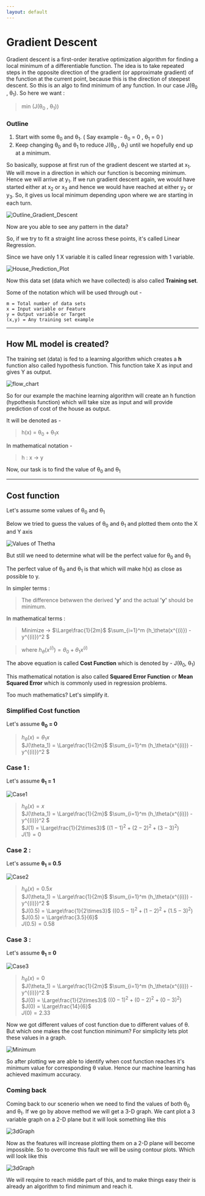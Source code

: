 ```yaml
---
layout: default
---
```



 <script type="text/x-mathjax-config">
    MathJax.Hub.Config({
      tex2jax: {
        skipTags: ['script', 'noscript', 'style', 'textarea', 'pre'],
        inlineMath: [['$','$']]
      }
    });
  </script>
  <script src="https://cdn.mathjax.org/mathjax/latest/MathJax.js?config=TeX-AMS-MML_HTMLorMML" type="text/javascript"></script> 

# Gradient Descent

Gradient descent is a first-order iterative optimization algorithm for finding a local minimum of a differentiable function. The idea is to take repeated steps in the opposite direction of the gradient (or approximate gradient) of the function at the current point, because this is the direction of steepest descent. So this is an algo to find minimum of any function. In our case J(θ<sub>0</sub> , θ<sub>1</sub>). So here we want :
> min (J(θ<sub>0</sub> , θ<sub>1</sub>))

### Outline

1. Start with some θ<sub>0</sub> and θ<sub>1</sub>. ( Say example - θ<sub>0</sub> = 0 , θ<sub>1</sub> = 0 )
2. Keep changing θ<sub>0</sub> and θ<sub>1</sub> to reduce J(θ<sub>0</sub> , θ<sub>1</sub>) until we hopefully end up at a minimum.

So basically, suppose at first run of the gradient descent we started at x<sub>1</sub>. We will move in a direction in which our function is becoming minimum. Hence we will arrive at y<sub>1</sub>. If we run gradient descent again, we would have started either at x<sub>2</sub> or x<sub>3</sub> and hence we would have reached at either y<sub>2</sub> or y<sub>3</sub>. So, it gives us local minimum depending upon where we are starting in each turn.

![Outline_Gradient_Descent](https://m3verma.github.io/Machine_Learning/Coursera_AndrewNG_Course/Images/Gradient_Descent/3_Outline.png)

Now are you able to see any pattern in the data?

So, if we try to fit a straight line across these points, it's called Linear Regression.

Since we have only 1 X variable it is called linear regression with 1 variable.

![House_Prediction_Plot](https://m3verma.github.io/Machine_Learning/Coursera_AndrewNG_Course/Images/Linear_Regression_1/house_price_problem_1.png)

Now this data set (data which we have collected) is also called **Training set**.

Some of the notation which will be used through out -
```
m = Total number of data sets
x = Input variable or Feature
y = Output variable or Target
(x,y) = Any training set example
```

* * *

## How ML model is created?

The training set (data) is fed to a learning algorithm which creates a **h** function also called hypothesis function. This function take X as input and gives Y as output.

![flow_chart](https://m3verma.github.io/Machine_Learning/Coursera_AndrewNG_Course/Images/Linear_Regression_1/flow_chart.png)

So for our example the machine learning algorithm will create an h function (hypothesis function) which will take size as input and will provide prediction of cost of the house as output. 

It will be denoted as -
> h(x) = θ<sub>0</sub> + θ<sub>1</sub>x

In mathematical notation -
> h : x -> y

Now, our task is to find the value of θ<sub>0</sub> and θ<sub>1</sub>

* * *

## Cost function

Let's assume some values of θ<sub>0</sub> and θ<sub>1</sub>

Below we tried to guess the values of θ<sub>0</sub> and θ<sub>1</sub> and plotted them onto the X and Y axis

![Values of Thetha](https://m3verma.github.io/Machine_Learning/Coursera_AndrewNG_Course/Images/Linear_Regression_1/Thetha_Values.png)

But still we need to determine what will be the perfect value for θ<sub>0</sub> and θ<sub>1</sub>

The perfect value of θ<sub>0</sub> and θ<sub>1</sub> is that which will make h(x) as close as possible to y.

In simpler terms :
> The difference betwwen the derived **'y'** and the actual **'y'** should be minimum.

In mathematical terms :
> Minimize -> $\Large\frac{1}{2m}$ $\sum_{i=1}^m (h_\theta(x^{(i)}) - y^{(i)})^2 $

> where $h_\theta(x^{(i)}) = \theta_0 + \theta_1x^{(i)}$

The above equation is called **Cost Function** which is denoted by - J(θ<sub>0</sub>, θ<sub>1</sub>)

This mathematical notation is also called **Squared Error Function** or **Mean Squared Error** which is commonly used in regression problems.

Too much mathematics? Let's simplify it.

### Simplified Cost function

Let's assume **θ<sub>0</sub> = 0**

> $h_\theta(x) = \theta_1x$ <br>
> $J(\theta_1) = \Large\frac{1}{2m}$ $\sum_{i=1}^m (h_\theta(x^{(i)}) - y^{(i)})^2 $

### Case 1 :

Let's assume **θ<sub>1</sub> = 1**

![Case1](https://m3verma.github.io/Machine_Learning/Coursera_AndrewNG_Course/Images/Linear_Regression_1/case1.png)

> $h_\theta(x) = x$<br>
> $J(\theta_1) = \Large\frac{1}{2m}$ $\sum_{i=1}^m (h_\theta(x^{(i)}) - y^{(i)})^2 $<br>
> $J(1) = \Large\frac{1}{2\times3}$ $((1 - 1)^2 + (2 - 2)^2 + (3 - 3)^2)$<br>
> $J(1) = 0$<br>

### Case 2 :

Let's assume **θ<sub>1</sub> = 0.5**

![Case2](https://m3verma.github.io/Machine_Learning/Coursera_AndrewNG_Course/Images/Linear_Regression_1/case2.png)

> $h_\theta(x) = 0.5x$<br>
> $J(\theta_1) = \Large\frac{1}{2m}$ $\sum_{i=1}^m (h_\theta(x^{(i)}) - y^{(i)})^2 $<br>
> $J(0.5) = \Large\frac{1}{2\times3}$ $((0.5 - 1)^2 + (1 - 2)^2 + (1.5 - 3)^2)$<br>
> $J(0.5) = \Large\frac{3.5}{6}$<br>
> $J(0.5) = 0.58$<br>

### Case 3 :

Let's assume **θ<sub>1</sub> = 0**

![Case3](https://m3verma.github.io/Machine_Learning/Coursera_AndrewNG_Course/Images/Linear_Regression_1/case3.png)

> $h_\theta(x) = 0$<br>
> $J(\theta_1) = \Large\frac{1}{2m}$ $\sum_{i=1}^m (h_\theta(x^{(i)}) - y^{(i)})^2 $<br>
> $J(0) = \Large\frac{1}{2\times3}$ $((0 - 1)^2 + (0 - 2)^2 + (0 - 3)^2)$<br>
> $J(0) = \Large\frac{14}{6}$<br>
> $J(0) = 2.33$<br>

Now we got different values of cost function due to different values of θ.
But which one makes the cost function minimum? For simplicity lets plot these values in a graph.

![Minimum](https://m3verma.github.io/Machine_Learning/Coursera_AndrewNG_Course/Images/Linear_Regression_1/Minimum.png)

So after plotting we are able to identify when cost function reaches it's minimum value for corresponding θ value.
Hence our machine learning has achieved maximum accuracy.

### Coming back

Coming back to our scenerio when we need to find the values of both θ<sub>0</sub> and θ<sub>1</sub>.
If we go by above method we will get a 3-D graph.
We cant plot a 3 variable graph on a 2-D plane but it will look something like this

![3dGraph](https://m3verma.github.io/Machine_Learning/Coursera_AndrewNG_Course/Images/Linear_Regression_1/3d_graph.png)

Now as the features will increase plotting them on a 2-D plane will become impossible.
So to overcome this fault we will be using contour plots. Which will look like this 

![3dGraph](https://m3verma.github.io/Machine_Learning/Coursera_AndrewNG_Course/Images/Linear_Regression_1/contour.png)

We will require to reach middle part of this, and to make things easy their is already an algorithm to find minimum and reach it.
